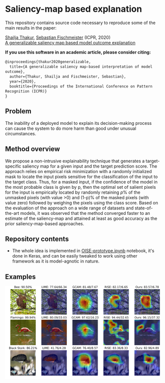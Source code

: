 # Saliency-map based explanation
This repository contains source code necessary to reproduce some of the main results in the paper:

[Shailja Thakur](https://uwaterloo.ca/embedded-software-group/people-profiles/shailja-thakur), [Sebastian Fischmeister](https://uwaterloo.ca/embedded-software-group/people-profiles/sebastian-fischmeister) (ICPR, 2020) <br>
[A generalizable saliency map based model outcome explanation](https://arxiv.org/abs/2006.09504)

**If you use this software in an academic article, please consider citing:**

    
    @inproceedings{thakur2020generalizable,
      title={A generalizable saliency map-based interpretation of model outcome},
      author={Thakur, Shailja and Fischmeister, Sebastian},
      year={2020},
      booktitle={Proceedings of the International Conference on Pattern Recognition (ICPR)}
    }

## Problem
The inability of a deployed model to explain its decision-making process can cause the system to do more harm than good under unusual circumstances. 

## Method overview
We propose a non-intrusive explainability technique that generates a target-specific saliency map for a given input and the target prediction score. The approach relies on empirical risk minimization with a randomly initialized mask to locate the input pixels sensitive for the classification of the input to the target class. Thus, for a masked input, if the confidence of the model in the most probable class is given by p, then the optimal set of salient pixels for the input is empirically located by randomly retaining $p$\% of the unmasked pixels (with value >0) and (1-p)% of the masked pixels (with value zero) followed by weighing the pixels using the class score. Based on the evaluation of the approach on a wide range of datasets and state-of-the-art models, it was observed that the method converged faster to an estimate of the saliency-map and attained at least as good accuracy as the prior saliency-map-based approaches.
<!-- ![](mask-update-block-diagram.png) -->

## Repository contents
* The whole idea is implemented in [OISE-prototype.ipynb](XYZ.ipynb) notebook, it's done in Keras, and can be easily tweaked to work using other framework as it is model-agnotic in nature.
<!-- * [Saliency](Saliency.ipynb) notebook demonstrates the usage of RISE class optimized for PyTorch. -->
<!-- * [Evaluation](Evaluation.ipynb) notebook displays another contribution of the paper: *Causal metrics*. -->

## Examples 
<!-- ![](pointing_game_results.png) -->
![](saliency_map_comparison_1_2_3.png)
